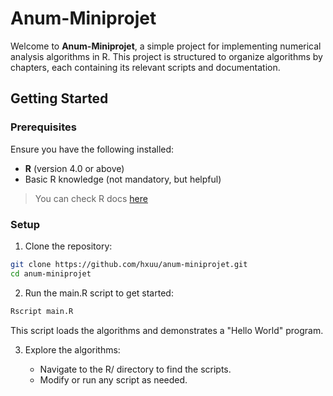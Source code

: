# Anum-Miniprojet

Welcome to **Anum-Miniprojet**, a simple project for implementing numerical analysis algorithms in R. This project is structured to organize algorithms by chapters, each containing its relevant scripts and documentation.

## Getting Started

### Prerequisites

Ensure you have the following installed:
- **R** (version 4.0 or above)
- Basic R knowledge (not mandatory, but helpful)

> You can check R docs [here](https://cran.r-project.org/doc/manuals/r-release/R-intro.html)

### Setup

1. Clone the repository:

```bash
git clone https://github.com/hxuu/anum-miniprojet.git
cd anum-miniprojet
```

2. Run the main.R script to get started:

```bash
Rscript main.R
```

This script loads the algorithms and demonstrates a "Hello World" program.

3. Explore the algorithms:

    * Navigate to the R/ directory to find the scripts.
    * Modify or run any script as needed.
